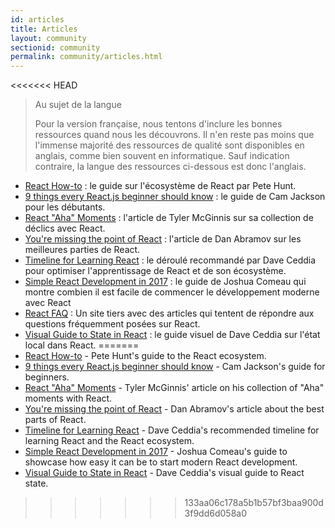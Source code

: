 ```yaml
---
id: articles
title: Articles
layout: community
sectionid: community
permalink: community/articles.html
---
```


<<<<<<< HEAD
> Au sujet de la langue
>
>Pour la version française, nous tentons d'inclure les bonnes ressources quand nous les découvrons. Il n'en reste pas moins que l'immense majorité des ressources de qualité sont disponibles en anglais, comme bien souvent en informatique. Sauf indication contraire, la langue des ressources ci-dessous est donc l'anglais.

- [React How-to](https://github.com/petehunt/react-howto) : le guide sur l'écosystème de React par Pete Hunt.
- [9 things every React.js beginner should know](https://camjackson.net/post/9-things-every-reactjs-beginner-should-know) : le guide de Cam Jackson pour les débutants.
- [React "Aha" Moments](https://tylermcginnis.com/react-aha-moments/) : l'article de Tyler McGinnis sur sa collection de déclics avec React.
- [You're missing the point of React](https://medium.com/@dan_abramov/youre-missing-the-point-of-react-a20e34a51e1a) : l'article de Dan Abramov sur les meilleures parties de React.
- [Timeline for Learning React](https://daveceddia.com/timeline-for-learning-react/) : le déroulé recommandé par Dave Ceddia pour optimiser l'apprentissage de React et de son écosystème.
- [Simple React Development in 2017](https://hackernoon.com/simple-react-development-in-2017-113bd563691f) : le guide de Joshua Comeau qui montre combien il est facile de commencer le développement moderne avec React
- [React FAQ](https://reactfaq.site/) : Un site tiers avec des articles qui tentent de répondre aux questions fréquemment posées sur React.
- [Visual Guide to State in React](https://daveceddia.com/visual-guide-to-state-in-react/) : le guide visuel de Dave Ceddia sur l'état local dans React.
=======
- [React How-to](https://github.com/petehunt/react-howto) - Pete Hunt's guide to the React ecosystem.
- [9 things every React.js beginner should know](https://camjackson.net/post/9-things-every-reactjs-beginner-should-know) - Cam Jackson's guide for beginners.
- [React "Aha" Moments](https://tylermcginnis.com/react-aha-moments/) - Tyler McGinnis' article on his collection of "Aha" moments with React.
- [You're missing the point of React](https://medium.com/@dan_abramov/youre-missing-the-point-of-react-a20e34a51e1a) - Dan Abramov's article about the best parts of React.
- [Timeline for Learning React](https://daveceddia.com/timeline-for-learning-react/) - Dave Ceddia's recommended timeline for learning React and the React ecosystem.
- [Simple React Development in 2017](https://hackernoon.com/simple-react-development-in-2017-113bd563691f) - Joshua Comeau's guide to showcase how easy it can be to start modern React development.
- [Visual Guide to State in React](https://daveceddia.com/visual-guide-to-state-in-react/) - Dave Ceddia's visual guide to React state.
>>>>>>> 133aa06c178a5b1b57bf3baa900d3f9dd6d058a0
